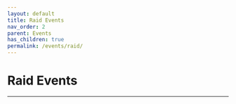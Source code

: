 ```yaml
---
layout: default
title: Raid Events
nav_order: 2
parent: Events
has_children: true
permalink: /events/raid/
---
```


# Raid Events

---
